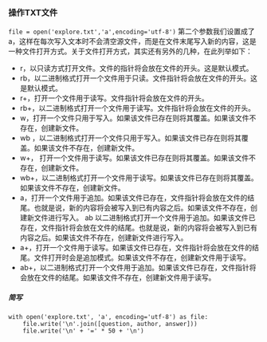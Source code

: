 ### 操作TXT文件

`file = open('explore.txt','a',encoding='utf-8')`
第二个参数我们设置成了 a，这样在每次写入文本时不会清空源文件，而是在文件末尾写入新的内容，这是一种文件打开方式。关于文件打开方式，其实还有另外的几种，在此列举如下：
- r，以只读方式打开文件。文件的指针将会放在文件的开头。这是默认模式。
- rb，以二进制格式打开一个文件用于只读。文件指针将会放在文件的开头。这是默认模式。
- r+，打开一个文件用于读写。文件指针将会放在文件的开头。
- rb+，以二进制格式打开一个文件用于读写。文件指针将会放在文件的开头。
- w，打开一个文件只用于写入。如果该文件已存在则将其覆盖。如果该文件不存在，创建新文件。
- wb ，以二进制格式打开一个文件只用于写入。如果该文件已存在则将其覆盖。如果该文件不存在，创建新文件。
- w+， 打开一个文件用于读写。如果该文件已存在则将其覆盖。如果该文件不存在，创建新文件。
- wb+，以二进制格式打开一个文件用于读写。如果该文件已存在则将其覆盖。如果该文件不存在，创建新文件。
- a，打开一个文件用于追加。如果该文件已存在，文件指针将会放在文件的结尾。也就是说，新的内容将会被写入到已有内容之后。如果该文件不存在，创建新文件进行写入。 ab 以二进制格式打开一个文件用于追加。如果该文件已存在，文件指针将会放在文件的结尾。也就是说，新的内容将会被写入到已有内容之后。如果该文件不存在，创建新文件进行写入。
- a+，打开一个文件用于读写。如果该文件已存在，文件指针将会放在文件的结尾。文件打开时会是追加模式。如果该文件不存在，创建新文件用于读写。
- ab+，以二进制格式打开一个文件用于追加。如果该文件已存在，文件指针将会放在文件的结尾。如果该文件不存在，创建新文件用于读写。
##### 简写
```
with open('explore.txt', 'a', encoding='utf-8') as file:
    file.write('\n'.join([question, author, answer]))
    file.write('\n' + '=' * 50 + '\n')
```
